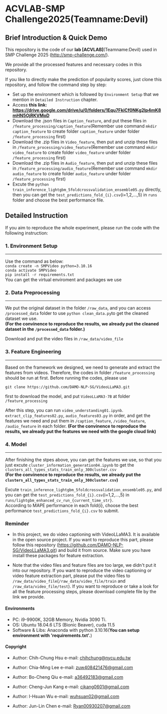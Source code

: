 # ACVLAB-SMP Challenge2025(Teamname:Devil)


## Brief Introduction & Quick Demo

This repository is the code of our **lab [ACVLAB]**(Teamname:Devil) used in SMP Challenge 2025 (http://smp-challenge.com/).

We provide all the processed features and necessary codes in this repository.

If you like to directly make the prediction of popularity scores, just clone this repository, and follow the command step by step:  
- Set up the environment which is followed by `Environment Setup` that we mention in `Detailed Instruction` chapter.
- Access **this link: https://drive.google.com/drive/u/0/folders/1Equ7FkiCf0NKg2lp4mK8mHN5OjRKVMoD**
- Download the .json files in `Caption_feature`, and put these files in `/feature_processing/caption_feature`(Remember use command `mkdir caption_feature` to create folder `caption_feature` under folder `/feature_processing` first)
- Download the .zip files in `Video_feature`, then put and unzip these files in `/feature_processing/video_feature`(Remember use command `mkdir video_feature` to create folder `video_feature` under folder `/feature_processing` first)
- Download the .zip files in `Audio_feature`, then put and unzip these files in `/feature_processing/audio_feature`(Remember use command `mkdir audio_feature` to create folder `audio_feature` under folder `/feature_processing` first)
- Excute the `python train_inference_lightgbm_5foldcrossvalidation_ensemble05.py` directly, then you can get the `test_predictions_fold_{i}.csv`(i=1,2,...,5) in `runs` folder and choose the best performance file. 

## Detailed Instruction

If you aim to reproduce the whole experiment, please run the code with the following instruction:

### 1. Environment Setup
---
Use the command as below:  
`conda create -n SMPVideo python=3.10.16`  
`conda activate SMPVideo`  
`pip install -r requirements.txt`  
You can get the virtual enviroment and packages we use


### 2. Data Preprocessing
---
We put the original dataset in the folder `/raw_data`, and you can access `/processed_data` folder to use `python clean_data.py`to get the cleaned dataset we use.  
**(For the convinence to reproduce the results, we already put the cleaned dataset in the `/processed_data` folder.)**  

Download and put the video files in `/raw_data/video_file`

### 3. Feature Engineering
---
Based on the framework we designed, we need to generate and extract the features from videos. Therefore, the codes in folder `/feature_processing` should be run at first. Before running the codes, please use 

`git clone https://github.com/DAMO-NLP-SG/VideoLLaMA3.git`  

first to download the model, and put `VideoLLaMA3-7B` at folder `/feature_processing`  

After this step, you can run `video_understanding01.ipynb`. `extract_clip_features02.py`, `audio_features03.py` in order, and get the features we need and put them in `/caption_feature`, `/video_feature`, `/audio_feature` in each folder.
**(For the convinence to reproduce the results, we already put the features we need with the google cloud link)**  


### 4. Model
---
After finishing the stpes above, you can get the features we use, so that you just excute `cluster_information_generation04.ipynb` to get the `clusters_all_types_stats_train_only_300cluster.csv`  
**(For the convinence to reproduce the results, we already put the `clusters_all_types_stats_train_only_300cluster.csv`)**  

Excute `train_inference_lightgbm_5foldcrossvalidation_ensemble05.py`, and you can get the `test_predictions_fold_{i}.csv`(i=1,2,...,5) in `runs/lightgbm_enhanced_cv_run_{current_time_str}`.  
According to MAPE performance in each fold{i}, choose the best performance `test_predictions_fold_{i}.csv` to submit.  

### Reminder

- In this project, we do video captioning with VideoLLaMA3. It is available in the open source project. If you want to reproduce this part, please follow this repository (https://github.com/DAMO-NLP-SG/VideoLLaMA3.git) and build it from source. Make sure you have install these packages for feature extraction.

- Note that the video files and feature files are too large, we didn't put it into our repository. If you want to reproduce the video captioning or video feature extraction part, please put the video files to `/raw_data/video_file`(`/raw_data/video_file/train` and `/raw_data/video_file/test`). If you want to reproduce or take a look for all the feature processing steps, please download complete file by the link we provide.

#### Environments
- PC: i9-9900K, 32GB Memory, Nvidia 3090 Ti.
- OS: Ubuntu 18.04.6 LTS (Bionic Beaver), cuda 11.5
- Software & Libs: Anaconda with python 3.10.16(**You can setup environment with 'requirements.txt'.**)

#### Copyright
- Author: Chih-Chung Hsu
e-mail: chihchung@nycu.edu.tw

- Author: Chia-Ming Lee
e-mail: zuw408421476@gmail.com

- Author: Bo-Cheng Qiu
e-mail: a36492183@gmail.com

- Author: Cheng-Jun Kang
e-mail: cjkang0601@gmail.com

- Author: I-Hsuan Wu
e-mail: wuhsuan02@gmail.com

- Author: Jun-Lin Chen
e-mail: Ryan00930207@gmail.com
